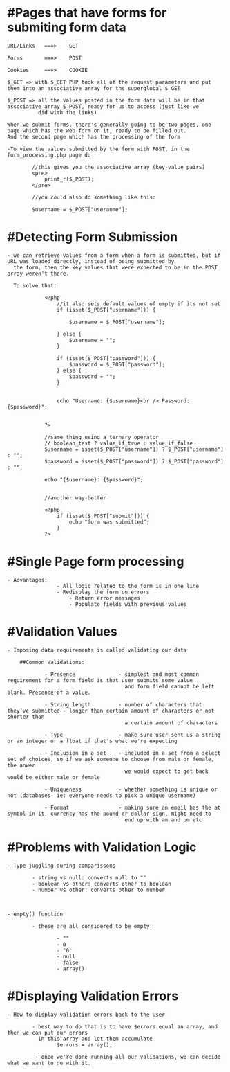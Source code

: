 #Pages that have forms for submiting form data
==============================================

	URL/Links	===>	GET

	Forms		===> 	POST

	Cookies		===>	COOKIE

	$_GET => with $_GET PHP took all of the request parameters and put them into an associative array for the superglobal $_GET

	$_POST => all the values posted in the form data will be in that associative array $_POST, ready for us to access (just like we
			  did with the links)

	When we submit forms, there's generally going to be two pages, one page which has the web form on it, ready to be filled out.
	And the second page which has the processing of the form

	-To view the values submitted by the form with POST, in the form_processing.php page do

			//this gives you the associative array (key-value pairs)
			<pre>
				print_r($_POST);
			</pre>

			//you could also do something like this:

			$username = $_POST["useranme"];


#Detecting Form Submission
==========================
	- we can retrieve values from a form when a form is submitted, but if URL was loaded directly, instead of being submitted by
	  the form, then the key values that were expected to be in the POST array weren't there.

	  To solve that:

	  			<?php
					//it also sets default values of empty if its not set
					if (isset($_POST["username"])) {
						
						$username = $_POST["username"];
					
					} else {
						$username = "";
					}

					if (isset($_POST["password"])) {
						$password = $_POST["password"];
					} else {
						$password = "";
					}


					echo "Username: {$username}<br /> Password: {$password}";
			

				?>

				//same thing using a ternary operator
				// boolean_test ? value_if_true : value_if_false
				$username = isset($_POST["username"]) ? $_POST["username"] : "";
				$password = isset($_POST["password"]) ? $_POST["password"] : "";

				echo "{$username}: {$password}";


				//another way-better

				<?php
					if (isset($_POST["submit"])) {
						echo "form was submitted";
					}
				?>


#Single Page form processing
============================

	- Advantages:
					- All logic related to the form is in one line
					- Redisplay the form on errors
						- Return error messages
						- Populate fields with previous values
					

#Validation Values
==================

	- Imposing data requirements is called validating our data

		##Common Validations:

				- Presence				- simplest and most common requirement for a form field is that user submits some value
										  and form field cannot be left blank. Presence of a value.	

				- String length			- number of characters that they've submitted - longer than certain amount of characters or not shorter than
				 						  a certain amount of characters	

				- Type					- make sure user sent us a string or an integer or a float if that's what we're expecting

				- Inclusion in a set	- included in a set from a select set of choices, so if we ask someone to choose from male or female, the anwer
										  we would expect to get back would be either male or female

				- Uniqueness			- whether something is unique or not (databases- ie: everyone needs to pick a unique username)

				- Format				- making sure an email has the at symbol in it, currency has the pound or dollar sign, might need to
										  end up with am and pm etc



#Problems with Validation Logic
===============================

	- Type juggling during comparissons

			- string vs null: converts null to ""
			- boolean vs other: converts other to boolean
			- number vs other: converts other to number



	- empty() function 

			- these are all considered to be empty:

					- ""
					- 0
					- "0"
					- null
					- false
					- array()


#Displaying Validation Errors
=============================

	- How to display validation errors back to the user

			- best way to do that is to have $errors equal an array, and then we can put our errors
			  in this array and let them accumulate
			  		$errors = array();

			 - once we're done running all our validations, we can decide what we want to do with it.






















































































